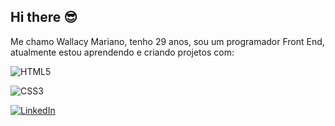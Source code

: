 ## Hi there :sunglasses:

Me chamo Wallacy Mariano, tenho 29 anos, sou um programador Front End, atualmente estou aprendendo e criando projetos com:

![HTML5](https://img.shields.io/badge/html5-%23E34F26.svg?style=for-the-badge&logo=html5&logoColor=white)

![CSS3](https://img.shields.io/badge/css3-%231572B6.svg?style=for-the-badge&logo=css3&logoColor=white)

<a href="https://www.linkedin.com/in/wallacy-mariano-378aa9170/" target="_blank" />	![LinkedIn](https://img.shields.io/badge/linkedin-%230077B5.svg?style=for-the-badge&logo=linkedin&logoColor=white)

<br>
